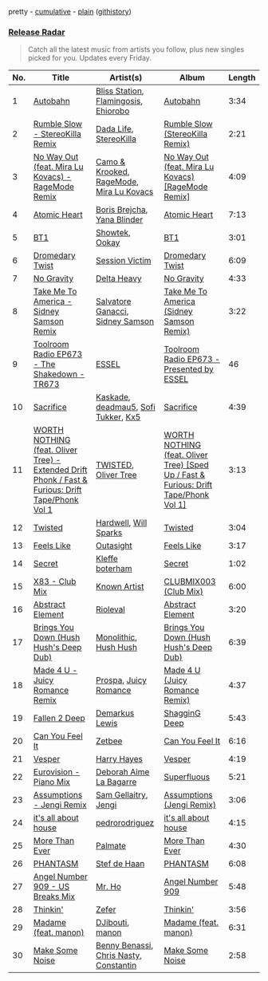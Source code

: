 pretty - [cumulative](/playlists/cumulative/Release%20Radar.md) - [plain](/playlists/plain/37i9dQZEVXbsudmxBFKW7G) ([githistory](https://github.githistory.xyz/vitokorn/spotify-playlist-archive/blob/master/playlists/plain/37i9dQZEVXbsudmxBFKW7G))

### [Release Radar](https://open.spotify.com/playlist/37i9dQZEVXbsudmxBFKW7G)

> Catch all the latest music from artists you follow, plus new singles picked for you. Updates every Friday.

| No. | Title | Artist(s) | Album | Length |
|---|---|---|---|---|
| 1 | [Autobahn](https://open.spotify.com/track/0zxh0IfokQENI2b7za1jRX) | [Bliss Station](https://open.spotify.com/artist/14nuxkCmtQBF2SJfwl6vLu), [Flamingosis](https://open.spotify.com/artist/75cW8FFekyCjj0mfZM1Gfb), [Ehiorobo](https://open.spotify.com/artist/5kZ3bLambJ4rBTQ7c2pmi5) | [Autobahn](https://open.spotify.com/album/7uBaHsX2TUBZ5wukqHJPiy) | 3:34 |
| 2 | [Rumble Slow - StereoKilla Remix](https://open.spotify.com/track/3YF5YQbHoUYzyAxuSz6S6U) | [Dada Life](https://open.spotify.com/artist/00sAT5YX8W3xNd1EuqyHw9), [StereoKilla](https://open.spotify.com/artist/3IxxRIBaCq3pXjxfS7CODy) | [Rumble Slow (StereoKilla Remix)](https://open.spotify.com/album/5QySCEHPgrnu9BXuH0qama) | 2:21 |
| 3 | [No Way Out (feat. Mira Lu Kovacs) - RageMode Remix](https://open.spotify.com/track/6UNGxIYjjYGqoQZhiPCCfH) | [Camo & Krooked](https://open.spotify.com/artist/2N8IPNZTiNo3nj4mreOlHU), [RageMode](https://open.spotify.com/artist/3lTaAVDzKmGsmvFafGe5W6), [Mira Lu Kovacs](https://open.spotify.com/artist/0T8xnqWlhMlkQX7fFUFQDr) | [No Way Out (feat. Mira Lu Kovacs) [RageMode Remix]](https://open.spotify.com/album/2kG7szsWt34yqClmTCWnXt) | 4:09 |
| 4 | [Atomic Heart](https://open.spotify.com/track/2IDz0jj2IrqSjkB3SCcDn8) | [Boris Brejcha](https://open.spotify.com/artist/6caPJFLv1wesmM7gwK1ACy), [Yana Blinder](https://open.spotify.com/artist/79EE54kxCNXUGNtEkgo12R) | [Atomic Heart](https://open.spotify.com/album/0luQU7YFJBr05uS279ifqf) | 7:13 |
| 5 | [BT1](https://open.spotify.com/track/59gxVInWEnShtkIrNGUhaE) | [Showtek](https://open.spotify.com/artist/3gk0OYeLFWYupGFRHqLSR7), [Ookay](https://open.spotify.com/artist/1HQGhla3VNj1dBmKTtVT2t) | [BT1](https://open.spotify.com/album/3mrqyJRhizCxGwOn2s7mGq) | 3:01 |
| 6 | [Dromedary Twist](https://open.spotify.com/track/5MfKKuC9XnxxSJYcbEC205) | [Session Victim](https://open.spotify.com/artist/4Hl6TEQAFgH0XrZq4f8okX) | [Dromedary Twist](https://open.spotify.com/album/0p25gsEFsPMCDeyWzngtPF) | 6:09 |
| 7 | [No Gravity](https://open.spotify.com/track/0vDJoZI2ScYkpUYrCcdGi5) | [Delta Heavy](https://open.spotify.com/artist/7GvVTb8yFV0ZrdI30Qce6T) | [No Gravity](https://open.spotify.com/album/6UqHV6r9TLRbwAPTFeEevh) | 4:33 |
| 8 | [Take Me To America - Sidney Samson Remix](https://open.spotify.com/track/6mN30VHFDxi2jjWjBThmgB) | [Salvatore Ganacci](https://open.spotify.com/artist/5PdkRVDASsw6P7QoqRpz0F), [Sidney Samson](https://open.spotify.com/artist/3XonXgjEAAXVl0WKLF1Z4g) | [Take Me To America (Sidney Samson Remix)](https://open.spotify.com/album/2vW9LiUNLQX6kAWCJMnYE8) | 3:22 |
| 9 | [Toolroom Radio EP673 - The Shakedown - TR673](https://open.spotify.com/track/17pLomnMXWYr2Wj4gneu9v) | [ESSEL](https://open.spotify.com/artist/2ucdZN7GyBGxIKHIzksnXc) | [Toolroom Radio EP673 - Presented by ESSEL](https://open.spotify.com/album/0cRu8LboDPHp2NlWoHpXJQ) | 46 |
| 10 | [Sacrifice](https://open.spotify.com/track/76YXmewvHFse7tBeOTtSx3) | [Kaskade](https://open.spotify.com/artist/6TQj5BFPooTa08A7pk8AQ1), [deadmau5](https://open.spotify.com/artist/2CIMQHirSU0MQqyYHq0eOx), [Sofi Tukker](https://open.spotify.com/artist/586uxXMyD5ObPuzjtrzO1Q), [Kx5](https://open.spotify.com/artist/2avRYQUWQpIkzJOEkf0MdY) | [Sacrifice](https://open.spotify.com/album/4D3QP0SVFo1iRWWACAhmQi) | 4:39 |
| 11 | [WORTH NOTHING (feat. Oliver Tree) - Extended Drift Phonk / Fast & Furious: Drift Tape/Phonk Vol 1](https://open.spotify.com/track/5NFnp0xR78BwgZyHKLjXlR) | [TWISTED](https://open.spotify.com/artist/1rPf3UFQ9PzH7MafzfHTnG), [Oliver Tree](https://open.spotify.com/artist/6TLwD7HPWuiOzvXEa3oCNe) | [WORTH NOTHING (feat. Oliver Tree) [Sped Up / Fast & Furious: Drift Tape/Phonk Vol 1]](https://open.spotify.com/album/1SJaqNTyWLCByFLf69f3xU) | 3:13 |
| 12 | [Twisted](https://open.spotify.com/track/2hVKyTO50HPKfVmFas7Fcm) | [Hardwell](https://open.spotify.com/artist/6BrvowZBreEkXzJQMpL174), [Will Sparks](https://open.spotify.com/artist/1u7OVFmWah4wQhOPIbUb8U) | [Twisted](https://open.spotify.com/album/41n9tQvEH5vhv5ZcG7ckQp) | 3:04 |
| 13 | [Feels Like](https://open.spotify.com/track/2traRtOm6NdS2E5n6T3u9b) | [Outasight](https://open.spotify.com/artist/1zuG3w1Zgeou53fb3Vu3bO) | [Feels Like](https://open.spotify.com/album/7AEnd4u2VyVNc1HssQtfJD) | 3:17 |
| 14 | [Secret](https://open.spotify.com/track/1nt2QUq6PesSi1IPkxec3l) | [Kleffe boterham](https://open.spotify.com/artist/60Cb23EWzxDUl2c08kygUQ) | [Secret](https://open.spotify.com/album/2dpPF2QcCUNJmxg2bqwHzv) | 1:02 |
| 15 | [X83 - Club Mix](https://open.spotify.com/track/6vSIkhK7WWja42ypV6DUDg) | [Known Artist](https://open.spotify.com/artist/07iYEyMyKAt0MzUt3JdFU2) | [CLUBMIX003 (Club Mix)](https://open.spotify.com/album/03rHlvY7P7mVf0AGJikQ7j) | 6:00 |
| 16 | [Abstract Element](https://open.spotify.com/track/54zu1m1KX1oOwZPuGse5y0) | [Rioleval](https://open.spotify.com/artist/45I1HAnq6EeSBi48cAqpw0) | [Abstract Element](https://open.spotify.com/album/732EXMXLdOFUekdrcrcbls) | 3:20 |
| 17 | [Brings You Down (Hush Hush's Deep Dub)](https://open.spotify.com/track/65jOCGTOfMhDs2jIQzjnFG) | [Monolithic](https://open.spotify.com/artist/0bbPxPcaed3Td8DqCxBmBP), [Hush Hush](https://open.spotify.com/artist/72lGnGZvP8ZUeOAnc8GoDU) | [Brings You Down (Hush Hush's Deep Dub)](https://open.spotify.com/album/3kMcsS2sM54fgYdCOmEAYA) | 6:39 |
| 18 | [Made 4 U - Juicy Romance Remix](https://open.spotify.com/track/653FlArHRCUQ53tVENefRO) | [Prospa](https://open.spotify.com/artist/6HabM2PUM519iIxervGWSb), [Juicy Romance](https://open.spotify.com/artist/55RZaB7LJnx3sXeyVJXB2e) | [Made 4 U (Juicy Romance Remix)](https://open.spotify.com/album/1WFzv16AVzBdU5Yn6UGLEM) | 4:37 |
| 19 | [Fallen 2 Deep](https://open.spotify.com/track/3Yt1TGTEFZjgq3jHd7l41d) | [Demarkus Lewis](https://open.spotify.com/artist/68fzfWiT3Mlyy93zT2mnyl) | [ShagginG Deep](https://open.spotify.com/album/5nKjtEoSeOIOHofqGtUCFD) | 5:43 |
| 20 | [Can You Feel It](https://open.spotify.com/track/2Lo7g7oUlYWUrn0vFjOQsv) | [Zetbee](https://open.spotify.com/artist/7ju7u4UaASOSjl2Vm53ulN) | [Can You Feel It](https://open.spotify.com/album/54Q46OquO9je7dGg2lwm0n) | 6:16 |
| 21 | [Vesper](https://open.spotify.com/track/19MI4vOCHcaDs7zhH9PCDi) | [Harry Hayes](https://open.spotify.com/artist/7BBSATOdEaY07XbxlUzfFu) | [Vesper](https://open.spotify.com/album/7disSV9sSYwZFyhq9CXykz) | 4:19 |
| 22 | [Eurovision - Piano Mix](https://open.spotify.com/track/6Z0z1EK6RAqE2eccC6ByV4) | [Deborah Aime La Bagarre](https://open.spotify.com/artist/6jZ18ATjOFUAgDXX3H9x5w) | [Superfluous](https://open.spotify.com/album/3tNbIGw86h0LZRAS0y54Io) | 5:21 |
| 23 | [Assumptions - Jengi Remix](https://open.spotify.com/track/3NaLD1DZ4U2VMf4WXci3Rt) | [Sam Gellaitry](https://open.spotify.com/artist/07UJz804RJxqNvxFXC3h9H), [Jengi](https://open.spotify.com/artist/4lgrPvofm0IT605L9OrOTN) | [Assumptions (Jengi Remix)](https://open.spotify.com/album/2waZkaQGtcdGPWIkcUMxbQ) | 3:06 |
| 24 | [it's all about house](https://open.spotify.com/track/70DBT73LPK5pnsgk9irGtC) | [pedrorodriguez](https://open.spotify.com/artist/2PbCpvvnTFyJTLCwtDohYp) | [it's all about house](https://open.spotify.com/album/3750xqOf3Mb3XChsFpTc2T) | 4:15 |
| 25 | [More Than Ever](https://open.spotify.com/track/1wocqrok3dhBOXilPJ6vpH) | [Palmate](https://open.spotify.com/artist/02mNGa8lfssm5rnhwZhVNw) | [More Than Ever](https://open.spotify.com/album/1hZ9QIDhou6o199C366sXC) | 4:30 |
| 26 | [PHANTASM](https://open.spotify.com/track/5UlBnVvkMInv9R8ElpCygW) | [Stef de Haan](https://open.spotify.com/artist/6h4hz3Tbm4jV31NdOMhfpA) | [PHANTASM](https://open.spotify.com/album/45I9UVrK2Z22P3Ojokjx3g) | 6:08 |
| 27 | [Angel Number 909 - US Breaks Mix](https://open.spotify.com/track/2WKxGqtWgpnodS11rLXXwz) | [Mr. Ho](https://open.spotify.com/artist/44LzZsFXgy7Ft4EsT3WlI8) | [Angel Number 909](https://open.spotify.com/album/0sqVxMx8dPxEwXJsmW5UKO) | 5:48 |
| 28 | [Thinkin'](https://open.spotify.com/track/1nGD3XsGlzIUXHipc8WPQh) | [Zefer](https://open.spotify.com/artist/63lkUTZYWny7rlcy00F0jE) | [Thinkin'](https://open.spotify.com/album/3yxTYf5rjmuKVkM4khsScf) | 3:56 |
| 29 | [Madame (feat. manon)](https://open.spotify.com/track/4vO0xCJig65jRGkj595A8u) | [DJibouti](https://open.spotify.com/artist/2PyUWRpP3uy6MrZB1rPxQw), [manon](https://open.spotify.com/artist/243JvYwaQB1VXfizmVku65) | [Madame (feat. manon)](https://open.spotify.com/album/2KyeAWkv2o0kKeW6nb1f7L) | 6:31 |
| 30 | [Make Some Noise](https://open.spotify.com/track/3rsXPMYxQ7vl1XCcrZlzAC) | [Benny Benassi](https://open.spotify.com/artist/4Ws2otunReOa6BbwxxpCt6), [Chris Nasty](https://open.spotify.com/artist/1rGakp9mQfKaLjN7mT9ohd), [Constantin](https://open.spotify.com/artist/1bW3e15ewZUHeQkIpgXoxg) | [Make Some Noise](https://open.spotify.com/album/3mqinTVMorAEwc9TiyI6DH) | 2:58 |